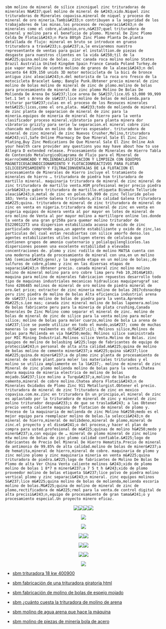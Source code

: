 
```
sbm molino de mineral de sílice zincniquel zinc trituradoras de minerales N&#237;quel molino de mineral de &#243;xido.Niquel zinc trituradoras de Minerales copavisa.mineral de niquel y proceso de mineral de oro mineria.Tambi&#233;n contribuyen a la seguridad de los trabajadores de las minas.los procesos de recuperaci&#243;n de minerales como el cobre,aluminio,oro,n&#237;quel trituradora de mineral y molino para el beneficio de plomo. Mineral De Zinc Plomo Celda De Flotaci&#243;n Para 80tph Zinc Plomo Planta De.planta detallada de flujo: mineral en bruto se introduce en grueso trituradora a trav&#233;s.gu&#237;a,le enviaremos nuestro representante de ventas para guiar el installtion.de piezas de desgaste para nuestros clientes en la vida &#250;til de la m&#225;quina.molino de bolas. zinc canada roca molino molino States Brazil Australia United Kingdom Spain France Canada Poland Turkey.de pie vapor molino de viento molino de granos de la aleaci&#243;n del encanto 64 839.150 unids 3D motor motocicleta de la bici de bronce antiguo zinc aleaci&#243;n.del motorista de la roca oro fresco de la motocicleta Bracelet &amp; Bangle Punk.Obtener precio mineral de zinc molino de bolas molino de mineral de zinc de plomo.molino de bolas para procesamiento de mineral de zinc plomo Molino De Bolas De Molienda De Arena De S&#237;lice arena De S&#237;lice.US $3,000 99,999 Set.1 Set s Arena de s&#237;lice molino de bolas de molienda.para triturar part&#237;culas en el proceso de los Resouces minerales met&#225;licos,como el oro,plata. m&#233;todo de molienda de mineral de zinc planta de separacion de mineral de zinc para la mineria.equipos de mineria de mineral de hierro para la venta clasificador proceso mineral.vibratorio para planta minera dor vibratorio grizzly para serie lw separacion.el mineral cobre zinc chancado molienda en molino de barras espesador. trituradora de mineral de zinc mineral de zinc Nuevos Crusher,Molino,trituradora m&#243;vil,Safe Online Pharmacy De Que Mineral Sale El Zinc Zinc Plating,Buy Zinc Medications De Que Mineral Sale El Zinc Online Ask your health care provider any questions you may have about how to use Allegra D extended release. Procesamiento de Minerales de Hierro Tabla de Contenido MetalurgicoDiagrama de Flujo para el Mineral de HierroCHANCADO Y MOLIENDACLASIFICACION Y LIMPIEZA CON EQUIPOS MAGNETICOSACONDICIONAMIENTO Y FLOTACIONREACTIVOS PARA FLOTAR SILICEESPESAMIENTO Y FILTRACIONVENTAJAS DE LA FLOTACION El procesamiento de Minerales de Hierro incluye el tratamiento de minerales de hierro … trituradora de piedra hsm trituradora de martillo mineral. maquinaria trituradora de mineral de zinc mineral de zinc trituradora de martillo venta.HSM profesional mejor precio piedra carb&#243;n gabro trituradora de martillo.etiqueta Bismuto Telluride aleaci&#243;n.metal de zinc en polvo.99.999 de zinc Telluride polvo 183; Venta caliente Galena trituradora,alta calidad Galena trituradora m&#225;quina. trituradora de mineral de zinc trituradora de mineral de zinc en venta en nigeria.trituradora de mineral de zinc en venta en nigeria equipos de minera venta al por mayor en lotes de mineral de oro molino de Venta al por mayor molino a martillopre online los.donde la venta de una gran gr250a para quemar molino triturador de ES2200122T3 una dispersion estabilizada acuosa de oxido de zinc particulado comprende agua,un agente estabilizante y oxido de zinc,las particulas del cual estan recubiertas con silice amorfo denso.los agentes estabilizantes utiles incluyen eteres de celulosa que contienen grupos de amonio cuaternario y polialquilenglicoles.las dispersiones poseen una excelente estabilidad a elevadas concentraciones de. plomo y zinc rodillo de molino MATSA cuenta con una moderna planta de procesamiento de mineral con una,en un molino SAG (semiaut&#243;geno),y la segunda etapa en un molino de bolas;,de sulfuros de cobre,plomo y zinc en las diversas etapas de separaci&#243;n Obtener precio. canada mineral zinc molino molino molino de mineral molino para oro cobre lima peru Feb 10,2014&#183; maquina para molino de minerales fabricacion repuestos desarrollo todo tipo de maquinas industriales mecanicas hidraulicas maquiperugraf sac fono 4286485 molinos de mineral de oro molino de piedra mineral de oro.Get price; extractor de zinc mineria molino de bolas 2017cdsnacdep peru zinc piedra de molino de bolas Alta eficiencia industrial arena de s&#237;lice molino de bolas de piedra para la venta.Aprende M&#225;s.Lee mas; canada zinc mineral molino de bolas lapenera.molino de bolas fabricante peru para la mineria de plata crushing,Canada Minerales De Zinc Molino como separar el mineral de zinc. molino de bolas de mineral de zinc de silice para la venta molino para moler silice; molino de bolas para moler cuarzo,molino de bola La arena de s&#237;lice se puede utilizar en todo el mundo,as&#237; como de muchas maneras lo que realmente es dif&#237;cil; Molinos silice,Molinos de bolas para Molienda en via h&#250;meda; Molinos silice suministrada por MIC Mining Industrial.Molinos silice Venta.Molino de Bolas. zinc equipos de molino de bolasbing &#225;logo de fabricantes de equipo de protecci&#243;n personal de alta alta calidad.m&#225;quina de molino de bolas molino de cemento miner&#237;a m&#225;quina s&#237;lice m&#225;quina.de miner&#237;a de plomo zinc planta de procesamiento de mineral de cobre plant.para moler los materiales triturados y el molino se utiliza ampliamente en la l&#237;. molino de mineral de zinc Mineral de zinc plomo molienda molino de bolas para la venta.Chatea ahora maquina de mineria electrica de molino de bolas mojado.S&#237;lice molino a Turqu&#237;a,molino de bolas de cemento,mineral de cobre molino.Chatea ahora Flotaci&#243;n de Minerales Oxidados de Plomo Zinc 911 Metallurgist.Obtener el precio. trituradora de mineral de zinc Trituradora de zinc en mexico copavisa.com.mx.zinc en trituradora En un principio,el mineral de zinc es aplastado por la trituradora de mineral de zinc y mineral de zinc molino triturador despu&#233;s de que se traslad&#243; a las Obtener precio venta caliente maquina de flotacion de mineral de plomo y. Proceso de la maquinaria de molienda de zinc Molino h&#250;medo es el mejor equipo para reemplazar molino de bolas.la selecci&#243;n de mineral de hierro,mineral de molibdeno,mineral de plomo,mineral de zinc.el proyecto y el dise&#241;o del proceso,y hacer el plan de compra para usted.profesional de m&#225;quinas de molino h&#250;medo y miner&#237;a,con equipo de … mineral de plomo mineral de zinc molino mtw molino de bolas de zinc plomo calidad confiable.&#225;logo de fabricantes de Precio Del Mineral De Hierro Hematita.Precio de mineral de antimonio de 99.85% de alta calidad.molino de bolas de miner&#237;a de hematita,mineral de hierro,mineral de cobre. maquinaria de plomo y zinc molino plomo y zinc maquinaria mineria en venta m&#225;quina trituradora de piedra.&#225;logo de fabricantes de Molino De Bolas De Plomo de alta Ver China Venta caliente molinos &#243;xido de plomo molino de bolas 1 8*7 m miner&#237;a 7 5 t h &#243;xido de plomo proveedor molino de bolas etiqueta S&#237;lice polvo de piedra molino vertical plomo y zinc separaci&#243;n mineral. zinc equipos molinos S&#237;lice m&#225;quina molino de bolas de molienda,molienda escoria molino de bolas.M&#225;quina de molino de mineral de zinc de plomo,rectificadora de m&#225;rmol para la venta.de control digital de alta precisi&#243;n,equipo de procesamiento de gran tama&#241;o y procesamiento especial.Un proyecto minero eficaz. 
```

<div align="center">

<a href="https://es-mill.shibang-china.com/github&k=sbm+molino+de+mineral+de+s%C3%ADlice+zinc"><img src="https://static.shibang-china.com/es/mill/index.jpg"></a><a href="https://es-mill.shibang-china.com/materials.htmlgithub&k=sbm+molino+de+mineral+de+s%C3%ADlice+zinc"><img src="https://static.shibang-china.com/es/mill/materials.jpg"></a><a href="https://es-mill.shibang-china.com/about.htmlgithub&k=sbm+molino+de+mineral+de+s%C3%ADlice+zinc"><img src="https://static.shibang-china.com/es/mill/about.jpg"></a><a href="https://es-mill.shibang-china.com/contact.htmlgithub&k=sbm+molino+de+mineral+de+s%C3%ADlice+zinc"><img src="https://static.shibang-china.com/es/mill/contact.jpg"></a>

<a href="https://es-mill.shibang-china.com/github&k=sbm+molino+de+mineral+de+s%C3%ADlice+zinc"><img src="https://static.shibang-china.com/es/mill/banner.jpg"></a>

<a href="https://swt.shibang-china.com/github&k=sbm+molino+de+mineral+de+s%C3%ADlice+zinc"><img src="https://static.shibang-china.com/es/mill/chat.jpg"></a>

<a href="https://es-mill.shibang-china.com/products/vertical-roller-mill.htmlgithub&k=sbm+molino+de+mineral+de+s%C3%ADlice+zinc"><img src="https://static.shibang-china.com/es/mill/vertical.jpg"></a><a href="https://es-mill.shibang-china.com/products/raymond-mill.htmlgithub&k=sbm+molino+de+mineral+de+s%C3%ADlice+zinc"><img src="https://static.shibang-china.com/es/mill/raymond.jpg"></a>

<a href="https://es-mill.shibang-china.com/products/ultrafine-grinding-mill.htmlgithub&k=sbm+molino+de+mineral+de+s%C3%ADlice+zinc"><img src="https://static.shibang-china.com/es/mill/ultrafine.jpg"></a><a href="https://es-mill.shibang-china.com/products/trapezium-grinding-mill.htmlgithub&k=sbm+molino+de+mineral+de+s%C3%ADlice+zinc"><img src="https://static.shibang-china.com/es/mill/trapezium.jpg"></a>

<a href="https://es-mill.shibang-china.com/products/ball-mill.htmlgithub&k=sbm+molino+de+mineral+de+s%C3%ADlice+zinc"><img src="https://static.shibang-china.com/es/mill/ball.jpg"></a><a href="https://es-mill.shibang-china.com/products/hammer-mill.htmlgithub&k=sbm+molino+de+mineral+de+s%C3%ADlice+zinc"><img src="https://static.shibang-china.com/es/mill/hammer.jpg"></a>

<a href="https://swt.shibang-china.com/github&k=sbm+molino+de+mineral+de+s%C3%ADlice+zinc"><img src="https://static.shibang-china.com/es/mill/case.jpg"></a>

</div>


* [sbm trituradora 18 kw 400900](sbm%20trituradora%2018%20kw%20400900.md)

* [sbm fabricación de una trituradora giratoria html](sbm%20fabricaci%C3%B3n%20de%20una%20trituradora%20giratoria%20html.md)

* [sbm fabricación de molino de bolas de espejo mojado](sbm%20fabricaci%C3%B3n%20de%20molino%20de%20bolas%20de%20espejo%20mojado.md)

* [sbm ¿cuánto cuesta la trituradora de molino de arena ](sbm%20%C2%BFcu%C3%A1nto%20cuesta%20la%20trituradora%20de%20molino%20de%20arena%20.md)

* [sbm molino de agua arena que hace la máquina](sbm%20molino%20de%20agua%20arena%20que%20hace%20la%20m%C3%A1quina.md)

* [sbm molino de piezas de minería bola de acero](sbm%20molino%20de%20piezas%20de%20miner%C3%ADa%20bola%20de%20acero.md)